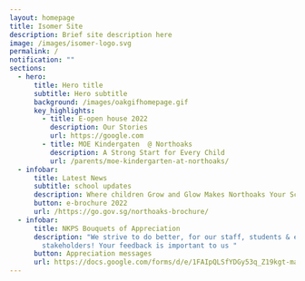```yaml
---
layout: homepage
title: Isomer Site
description: Brief site description here
image: /images/isomer-logo.svg
permalink: /
notification: ""
sections:
  - hero:
      title: Hero title
      subtitle: Hero subtitle
      background: /images/oakgifhomepage.gif
      key_highlights:
        - title: E-open house 2022
          description: Our Stories
          url: https://google.com
        - title: MOE Kindergaten  @ Northoaks
          description: A Strong Start for Every Child
          url: /parents/moe-kindergarten-at-northoaks/
  - infobar:
      title: Latest News
      subtitle: school updates
      description: Where children Grow and Glow Makes Northoaks Your School Of Choice!
      button: e-brochure 2022
      url: /https://go.gov.sg/northoaks-brochure/
  - infobar:
      title: NKPS Bouquets of Appreciation
      description: "We strive to do better, for our staff, students & even
        stakeholders! Your feedback is important to us "
      button: Appreciation messages
      url: https://docs.google.com/forms/d/e/1FAIpQLSfYDGy53q_Z19kgt-maq_tKplr3voe34Lno9PyozZwLjTRTVw/viewform
---
```

